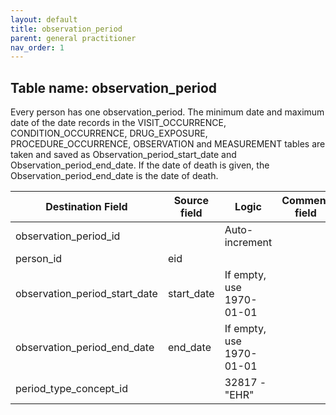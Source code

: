 ```yaml
---
layout: default
title: observation_period
parent: general practitioner
nav_order: 1
---
```


## Table name: observation_period

Every person has one observation_period. The minimum date and maximum date of the date records in the VISIT_OCCURRENCE, CONDITION_OCCURRENCE,
DRUG_EXPOSURE, PROCEDURE_OCCURRENCE, OBSERVATION and MEASUREMENT tables are taken and saved as Observation_period_start_date and Observation_period_end_date.
If the date of death is given, the Observation_period_end_date is the date of death.

| Destination Field | Source field | Logic | Comment field |
| --- | --- | --- | --- |
| observation_period_id |  | Auto-increment |  |
| person_id | eid |  |  |
| observation_period_start_date | start_date | If empty, use 1970-01-01 |  |
| observation_period_end_date | end_date | If empty, use 1970-01-01 |  |
| period_type_concept_id |  | 32817 - "EHR" |  |
